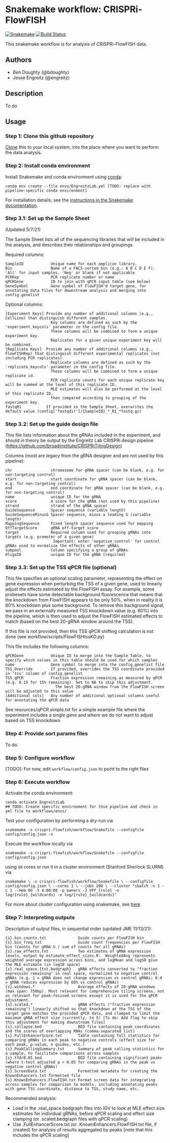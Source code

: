 # Snakemake workflow: CRISPRi-FlowFISH

[![Snakemake](https://img.shields.io/badge/snakemake-≥5.5.0-brightgreen.svg)](https://snakemake.bitbucket.io)
[![Build Status](https://travis-ci.org/snakemake-workflows/{{cookiecutter.repo_name}}.svg?branch=master)](https://travis-ci.org/snakemake-workflows/{{cookiecutter.repo_name}})

This snakemake workflow is for analysis of CRISPRi-FlowFISH data.


## Authors

* Ben Doughty (@bdoughty)
* Jesse Engreitz (@engreitz)

## Description

To do

## Usage

### Step 1: Clone this github repository

[Clone](https://help.github.com/en/articles/cloning-a-repository) this to your local system, into the place where you want to perform the data analysis.

### Step 2: Install conda environment

Install Snakemake and conda environment using [conda](https://conda.io/projects/conda/en/latest/user-guide/install/index.html):

    conda env create --file envs/EngreitzLab.yml [TODO: replace with pipeline-specific conda environment]

For installation details, see the [instructions in the Snakemake documentation](https://snakemake.readthedocs.io/en/stable/getting_started/installation.html).

### Step 3.1: Set up the Sample Sheet 

(Updated 5/7/21)

The Sample Sheet lists all of the sequencing libraries that will be included in the analysis, and describes their relationships and groupings.

Required columns:
    
    SampleID            Unique name for each amplicon library.
    Bin                 Name of a FACS-sorted bin (e.g.: A B C D E F). 'All' for input samples. 'Neg' or blank if not applicable
    PCRRep              PCR replicate number or name
    qPCRGene            ID to join with qPCR input table (see below)
    GeneSymbol          Gene symbol of FlowFISH'd target gene, for annotating data files for downstream analysis and merging into config.genelist
    
Optional columns:

    [Experiment Keys] Provide any number of additional columns (e.g., CellLine) that distinguish different samples.
                        Key columns are defined as such by the 'experiment_keycols' parameter in the config file.
                        These columns will be combined to form a unique experiment key.
                        Replicates for a given unique experiment key will be combined.
    [Replicate Keys]  Provide any number of additional columns (e.g., FlowFISHRep) that distinguish different experimental replicates (not including PCR replicates)
                        Replicate columns are defined as such by the 'replicate_keycols' parameter in the config file.
                        These columns will be combined to form a unique replicate id.
                        PCR replicate counts for each unique replicate key will be summed at the level of this replicate ID.
                        MLE estimates will also be performed at the level of this replicate ID, 
                        then compared according to grouping of the experiment key.
    fastqR1           If provided in the Sample Sheet, overwrites the default value (config['fastqdir']/{SampleID}_*_R1_*fastq.gz)

### Step 3.2: Set up the guide design file

This file lists information about the gRNAs included in the experiment, and should in theory be output by the Engreitz Lab CRISPRi design pipeline (https://github.com/broadinstitute/CRISPRiTilingDesign)

Columns (most are legacy from the gRNA designer and are not used by this pipeline):
    
    chr                 chromosome for gRNA spacer (can be blank, e.g. for non-targeting control)
    start               start coordinate for gRNA spacer (can be blank, e.g. for non-targeting control)
    end                 end coordinate for gRNA spacer (can be blank, e.g. for non-targeting control)
    name                unique ID for the gRNA 
    score               A score for the gRNA (not used by this pipeline)
    strand              strand of the gRNA spacer
    GuideSequence       Spacer sequence (variable length)
    GuideSequenceMinusG Spacer sequence, minus a leading G (variable length)
    MappingSequence     Fixed length spacer sequence used for mapping
    OffTargetScore      gRNA off-target score
    target              Required column used for grouping gRNAs into targets (e.g. promoter of a given gene)
                         Important: enter 'negative_control' for control gRNAs used to normalize the effects of other gRNAs
    subpool             Column specifying a group of gRNAs 
    OligoID             unique ID for the gRNA [required]


### Step 3.3: Set up the TSS qPCR file (optional)

This file specifies an optional scaling parameter, representing the effect on gene expression when perturbing the TSS of a given gene, used to linearly adjust the effects estimated by the FlowFISH assay. For example, some probesets have some detectable background fluorescence that means that the knockdown from FlowFISH appears to be only 50%, when in reality it is 80% knockdown plus some background. To remove this background signal, we pass in an externally measured TSS knockdown value (e.g. 80%) into the pipeline, which is then used to adjust the FlowFISH estimated effects to match (based on the best 20-gRNA window around the TSS). 

If this file is not provided, then this TSS qPCR shifting calculation is not done (see workflow/scripts/FlowFISHtssKD.py)

This file includes the following columns:
    
    qPCRGene            Unique ID to merge into the Sample Table, to specify which values in this table should be used for which samples
    name                Gene symbol to merge into the config.genelist file
    TSS_Override        If provided, overrides the TSS coordinate provided in 'tss' column of config.genelist
    TSS_qPCR            Fraction expression remaining as measured by qPCR (e.g. 0.15 for 15% remaining). Set to NA to skip this adjustment.
                          The best 20-gRNA window from the FlowFISH screen will be adjusted to this value
    [Additional cols]   Any number of additional optional columns useful for annotating the qPCR data

See resources/qPCR.simple.txt for a simple example file where the experiment includes a single gene and where we do not want to adjust based on TSS knockdown.

### Step 4: Provide sort params files

To do.

### Step 5: Configure workflow

[TODO]:  For now, edit `workflow/config.json` to point to the right files


### Step 6: Execute workflow

Activate the conda environment:

    conda activate EngreitzLab 
    ## TODO: Create specific environment for thie pipeline and check in yml file to workflows/envs/

Test your configuration by performing a dry-run via

    snakemake -s crispri-flowfish/workflow/Snakefile --configfile config/config.json -n

Execute the workflow locally via

    snakemake -s crispri-flowfish/workflow/Snakefile --configfile config/config.json

using `$N` cores or run it in a cluster environment (Stanford Sherlock SLURM) via

`
snakemake \
  -s crispri-flowfish/workflow/Snakefile \
  --configfile config/config.json \
  --cores 1 \
  --jobs 200 \
  --cluster "sbatch -n 1 -c 1 --mem 8G -t 4:00:00 -p owners -J VFF_{rule} -o log/{rule}_{wildcards} -e log/{rule}_{wildcards}"
`

For more about cluster configuration using snakemake, see [here](https://www.sichong.site/2020/02/25/snakemake-and-slurm-how-to-manage-workflow-with-resource-constraint-on-hpc/)

### Step 7: Interpreting outputs

Description of output files, in sequential order (updated JME 11/13/21):

    {s}.bin_counts.txt              Guide counts per FlowFISH bin
    {s}.bin_freq.txt                Guide count frequencies per FlowFISH bin (counts for gRNA G / sum of counts for all gRNAs)
    {s}.raw_effects.txt             Two estimates of gRNA expression levels, output by estimate_effect_sizes.R:  WeightedAvg represents weighted average expression across bins, and logMean and logSD give the MLE estimate (in log10 space)
    {s}.real_space.{txt,bedgraph}   gRNA effects converted to "fraction expression remaining" in real space, normalized to negative control gRNAs (e.g. 1 = gRNA does not change expression vs control gRNAs; 0.4 = gRNA reduces expression by 60% vs control gRNAs)
    {s}.windows.*                   Average effects of 20-gRNA windows (max span: 750bp). Most relevant for comprehensive tiling screens, not as relevant for peak-focused screens except it is used for the qPCR adjustment.
    {s}.scaled.*                    gRNA effects ("fraction expression remaining") linearly shifted so that knockdown at the TSS of the target gene matches the provided qPCR data, and clamped to limit the maximum gRNA effect size (currently, to 5) [To do: Add flag to skip this adjustment for making downstream files]
    {s}.collapse.bed                BED file containing peak coordinates and the scores of overlapping RNAs (comma-separated list)
    {s}.FullEnhancerScore.txt       Table containing full statistics for comparing gRNAs in each peak to negative controls (effect size for each peak, p-value, n guides, etc.)
    {s}.PeakCallingSummary.txt      Summary of peak calling statistics for a sample, to facilitate comparisons across samples
    {s}.tfdr0.05.bed                BED file containing significant peaks (where t-test adjusted p < 0.05 for comparing gRNAs in the peak vs negative control gRNAs)
    {s}.ScreenData.txt              Formatted metadata for creating the KnownEnhancers.txt formatted file
    {s}.KnownEnhancers.FlowFISH.txt Format screen data for integrating across samples for comparison to models, including annotating peaks with gene TSS coordinate, distance to TSS, study name, etc.
    
Recommended analysis:
* Load in the .real_space.bedgraph files into IGV to look at MLE effect size estimates for individual gRNAs, before qPCR scaling and effect size clamping (or .scaled.bedgraph files with qPCR scaling)
* Use .FullEnhancerScore.txt (or .KnownEnhancers.FlowFISH.txt file, if created) for analysis of results aggregated by peaks [note that this includes the qPCR scaling]

